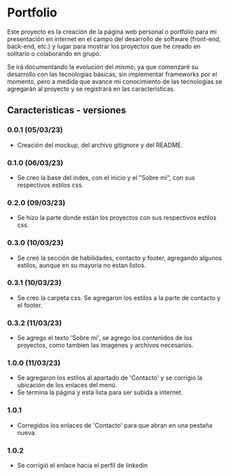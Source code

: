 # Portfolio

Este proyecto es la creación de la página web personal o portfolio para mi presentación en internet en el campo del desarrollo de software (front-end, back-end, etc.) y lugar para mostrar los proyectos que he creado en solitario o colaborando en grupo.

Se irá documentando la evolución del mismo, ya que comenzaré su desarrollo con las tecnologías básicas, sin implementar frameworks por el momento, pero a medida que avance mi conocimiento de las tecnologías se agregarán al proyecto y se registrará en las características.

## Caracteristicas - versiones

### 0.0.1 (05/03/23)

-   Creación del mockup, del archivo gitignore y del README.

### 0.1.0 (06/03/23)

-   Se creo la base del index, con el inicio y el "Sobre mí", con sus respectivos estilos css.

### 0.2.0 (09/03/23)

-   Se hizo la parte donde están los proyectos con sus respectivos estilos css.

### 0.3.0 (10/03/23)

-   Se creó la sección de habilidades, contacto y footer, agregando algunos estilos, aunque en su mayoria no estan listos.

### 0.3.1 (10/03/23)

-   Se creo la carpeta css. Se agregaron los estilos a la parte de contacto y el footer.

### 0.3.2 (11/03/23)

-   Se agrego el texto 'Sobre mí', se agrego los contenidos de los proyectos, como tambien las imagenes y archivos necesarios.

### 1.0.0 (11/03/23)

-   Se agregaron los estilos al apartado de 'Contacto' y se corrigio la ubicación de los enlaces del menú.
-   Se termina la página y está lista para ser subida a internet.

### 1.0.1

-   Corregidos los enlaces de 'Contacto' para que abran en una pestaña nueva.

### 1.0.2

- Se corrigió el enlace hacia el perfil de linkedin

